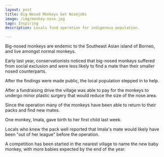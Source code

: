 ```yaml
---
layout: post
title: Big-Nosed Monkeys Get Nosejobs
image: /img/monkey-nose.jpg
tags: Inspiring
description: Locals fund operation for indigenous population.

---
```


Big-nosed monkeys are endemic to the Southeast Asian island of Borneo, and live amongst normal monkeys.

Early last year, conservationists noticed that big-nosed monkeys suffered from social exclusion and were less likely to find a mate than their smaller nosed counterparts.

After the findings were made public, the local population stepped in to help.

After a fundraising drive the village was able to pay for the monkeys to undergo minor plastic surgery that would reduce the size of the nose area.

Since the operation many of the monkeys have been able to return to their packs and find new mates.

One monkey, Imala, gave birth to her first child last week.

Locals who knew the pack well reported that Imala's mate would likely have been "out of her league" before the operation.

A competition has been started in the nearest village to name the new baby monkey, with more babies expected
by the end of the year.
